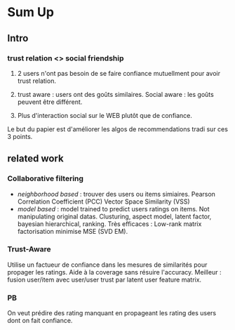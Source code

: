 # Sum Up

## Intro

### trust relation <> social friendship

1. 2 users n'ont pas besoin de se faire confiance mutuellment pour avoir trust relation.

2. trust aware : users ont des goûts similaires.
Social aware : les goûts peuvent être différent.

3. Plus d'interaction social sur le WEB plutôt que de confiance.

Le but du papier est d'améliorer les algos de recommendations tradi sur ces 3 points.

## related work

### Collaborative filtering

+ *neighborhood based* : trouver des users ou items simiaires. Pearson Correlation Coefficient (PCC) Vector Space Similarity (VSS)
+ *model based* : model trained to predict users ratings on items. Not manipulating original datas. Clusturing, aspect model, latent factor, bayesian hierarchical, ranking.
Très efficaces : Low-rank matrix factorisation minimise MSE (SVD EM).

### Trust-Aware

Utilise un factueur de confiance dans les mesures de similarités pour propager les ratings. Aide à la coverage sans résuire l'accuracy.
Meilleur : fusion user/item avec user/user trust par latent user feature matrix.

### PB

On veut prédire des rating manquant en propageant les rating des users dont on fait confiance.


